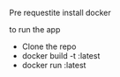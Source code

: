 Pre requestite
install docker

to run the app
  - Clone the repo
  - docker build -t <urimagename>:latest
  - docker run <urimagename>:latest


